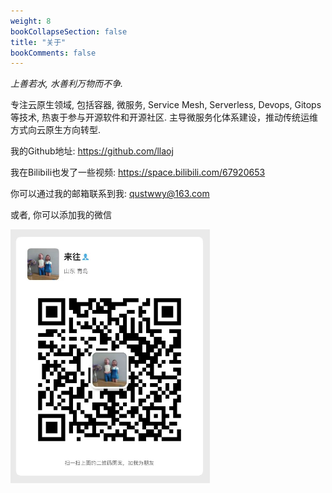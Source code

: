 ```yaml
---
weight: 8
bookCollapseSection: false
title: "关于"
bookComments: false
---
```


_上善若水, 水善利万物而不争._

专注云原生领域, 包括容器, 微服务, Service Mesh, Serverless, Devops, Gitops等技术, 热衷于参与开源软件和开源社区. 主导微服务化体系建设，推动传统运维方式向云原生方向转型.


我的Github地址: https://github.com/llaoj

我在Bilibili也发了一些视频: https://space.bilibili.com/67920653

你可以通过我的邮箱联系到我: [qustwwy@163.com](mailto:qustwwy@163.com)  

或者, 你可以添加我的微信

![pasted-image](images/_index/20220829112243.png)